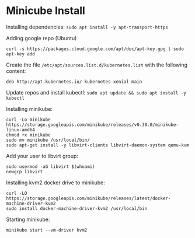 # Minicube Install

Installing dependencies:
`sudo apt install -y apt-transport-https`

Adding google repo (Ubuntu)
```
curl -s https://packages.cloud.google.com/apt/doc/apt-key.gpg | sudo apt-key add 
```
Create the file `/etc/apt/sources.list.d/kubernetes.list` with the following content:
```
deb http://apt.kubernetes.io/ kubernetes-xenial main
```
Update repos and install kubectl:
`sudo apt update && sudo apt install -y kubectl`

Installing minikube:
```
curl -Lo minikube https://storage.googleapis.com/minikube/releases/v0.30.0/minikube-linux-amd64
chmod +x minikube
sudo mv minikube /usr/local/bin/
sudo apt-get install -y libvirt-clients libvirt-daemon-system qemu-kvm
```
Add your user to libvirt group:
```
sudo usermod -aG libvirt $(whoami)
newgrp libvirt
```
Installing kvm2 docker drive to minikube:
```
curl -LO https://storage.googleapis.com/minikube/releases/latest/docker-machine-driver-kvm2
sudo install docker-machine-driver-kvm2 /usr/local/bin
```

Starting minikube:

`minikube start --vm-driver kvm2`
 
<!--stackedit_data:
eyJoaXN0b3J5IjpbMTkxNTgwMDc3MF19
-->